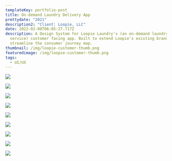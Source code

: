```yaml
---
templateKey: portfolio-post
title: On-demand Laundry Delivery App
prettydate: "2021"
description2: "Client: Loopie, LLC"
date: 2022-02-08T06:05:27.717Z
description: A Design System for Loopie Laundry's (an on-demand laundry delivery
  service) customer facing app. Built to extend Loopie's existing brand and
  streamline the consumer journey map.
thumbnail: /img/loopie-customer-thumb.png
featuredimage: /img/loopie-customer-thumb.png
tags:
  - UI/UX
---
```

![](/img/loopie-customer-2.png)

![](/img/slice-1.png)

![](/img/slice-2.png)

![](/img/slice-3.png)

![](/img/loopie-customer.png)

![](/img/loopie-customer-4.png)

![](/img/loopie-customer-5.png)

![](/img/loopie-customer-1.png)

![](/img/loopie-customer-10.png)